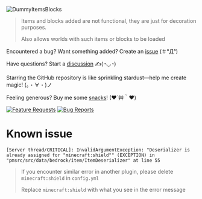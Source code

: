 ![DummyItemsBlocks](https://socialify.git.ci/diamond-gold/DummyItemsBlocks/image?description=1&font=Inter&forks=1&issues=1&name=1&owner=1&pattern=Circuit%20Board&pulls=1&stargazers=1&theme=Light)

> Items and blocks added are not functional, they are just for decoration purposes.
> 
> Also allows worlds with such items or blocks to be loaded

Encountered a bug? Want something added? Create an [issue](https://github.com/diamond-gold/DummyItemsBlocks/issues) (＃°Д°)

Have questions? Start a [discussion](https://github.com/diamond-gold/DummyItemsBlocks/discussions) ✍(◔◡◔)

Starring the GitHub repository is like sprinkling stardust—help me create magic! (。・∀・)ノ

Feeling generous? Buy me some [snacks](https://ko-fi.com/diamondgold)! (❤´艸｀❤)

[![Feature Requests](https://img.shields.io/github/issues-raw/diamond-gold/DummyItemsBlocks/Feature%20Request?label=Feature%20Requests&logo=github&style=for-the-badge)](https://github.com/diamond-gold/DummyItemsBlocks/issues)
[![Bug Reports](https://img.shields.io/github/issues-raw/diamond-gold/DummyItemsBlocks/bug?label=Bug%20Reports&logo=github&style=for-the-badge)](https://github.com/diamond-gold/DummyItemsBlocks/issues)

# Known issue
`
[Server thread/CRITICAL]: InvalidArgumentException: "Deserializer is already assigned for "minecraft:shield"" (EXCEPTION) in "pmsrc/src/data/bedrock/item/ItemDeserializer" at line 55
`

> If you encounter similar error in another plugin, please delete `minecraft:shield` in `config.yml`
> 
> Replace `minecraft:shield` with what you see in the error message